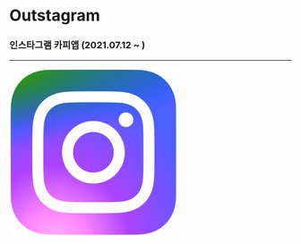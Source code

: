 # Outstagram

### 인스타그램 카피앱 (2021.07.12 ~ )

---

<img src="https://github.com/hyunmin0317/Outstagram/blob/master/icon/Outstagram.png?raw=true" alt="outstagram" style="zoom:50%;" />

